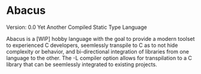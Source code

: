 # Abacus
Version: 0.0
Yet Another Compiled Static Type Language

Abacus is a [WIP] hobby language with the goal to provide a modern toolset to experienced C developers, seemlessly transpile to C as to not hide complexity or behavior, and bi-directional integration of libraries from one language to the other. The -L compiler option allows for transpilation to a C library that can be seemlessly integrated to existing projects.



